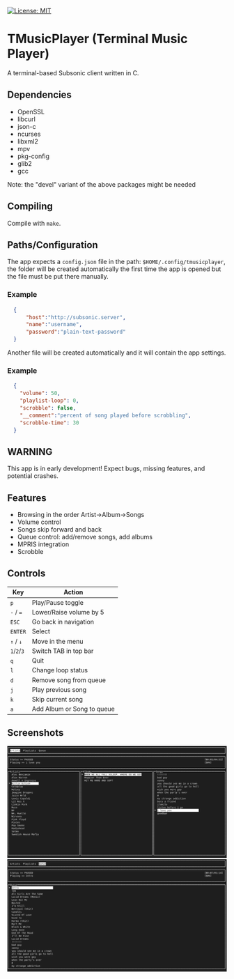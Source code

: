 [![License: MIT](https://img.shields.io/badge/License-MIT-yellow.svg)](LICENSE)

# TMusicPlayer (Terminal Music Player)

  A terminal-based Subsonic client written in C.

## Dependencies
- OpenSSL
- libcurl
- json-c
- ncurses
- libxml2
- mpv
- pkg-config
- glib2
- gcc

Note: the "devel" variant of the above packages might be needed

## Compiling 
  
  Compile with `make`.

## Paths/Configuration

  The app expects a `config.json` file in the path: `$HOME/.config/tmusicplayer`, the folder will be created automatically the first time the app is opened but the file must be put there manually.

### Example

```json
  {
	  "host":"http://subsonic.server",
	  "name":"username",
	  "password":"plain-text-password"
  }
```
  
  Another file will be created automatically and it will contain the app settings.

### Example

```json 
  {
    "volume": 50,
    "playlist-loop": 0,
    "scrobble": false,
    "__comment":"percent of song played before scrobbling",
    "scrobble-time": 30
  }
```

## WARNING

  This app is in early development! Expect bugs, missing features, and potential crashes.

## Features
  
- Browsing in the order Artist->Album->Songs
- Volume control
- Songs skip forward and back
- Queue control: add/remove songs, add albums
- MPRIS integration
- Scrobble

## Controls

| Key           | Action                         |
|---------------|--------------------------------|
| `p`             | Play/Pause toggle              |
| `-` / `=`         | Lower/Raise volume by 5        |
| `ESC`           | Go back in navigation          |
| `ENTER`         | Select                         |
| `↑` / `↓`         | Move in the menu               |
| `1`/`2`/`3`         | Switch TAB in top bar          |
| `q`             | Quit                           |
| `l`             | Change loop status             |
| `d`             | Remove song from queue         |
| `j`             | Play previous song             |
| `k`             | Skip current song              |
| `a`             | Add Album or Song to queue     |


## Screenshots
  ![TMusicPlayer screenshot](images/browse.png)
  ![TMusicPlayer screenshot](images/queue.png)
